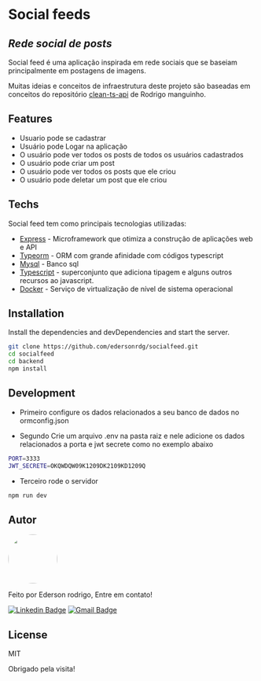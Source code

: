 # Social feeds
## _Rede social de posts_

Social feed é uma aplicação inspirada em rede sociais que se baseiam principalmente em postagens de imagens.

Muitas ideias e conceitos de infraestrutura deste projeto são baseadas em conceitos do repositório [clean-ts-api](https://github.com/rmanguinho/clean-ts-api) de Rodrigo manguinho.

## Features

- Usuario pode se cadastrar
- Usuário pode Logar na aplicação
- O usuário pode ver todos os posts de todos os usuários cadastrados
- O usuário pode criar um post
- O usuário pode ver todos os posts que ele criou
- O usuário pode deletar um post que ele criou

## Techs

Social feed tem como principais tecnologias utilizadas:

- [Express](https://expressjs.com) - Microframework que otimiza a construção de aplicações web e API
- [Typeorm](https://typeorm.io/#/) - ORM com grande afinidade com códigos typescript
- [Mysql](https://www.mysql.com) - Banco sql
- [Typescript](https://www.typescriptlang.org) - superconjunto que adiciona tipagem e alguns outros recursos ao javascript.
- [Docker](https://www.docker.com) - Serviço de virtualização de nível de sistema operacional

## Installation

Install the dependencies and devDependencies and start the server.

```sh
git clone https://github.com/edersonrdg/socialfeed.git
cd socialfeed
cd backend
npm install
```

## Development
- Primeiro configure os dados relacionados a seu banco de dados no ormconfig.json

- Segundo Crie um arquivo .env na pasta raiz e nele adicione os dados relacionados a porta e jwt secrete como no exemplo abaixo
```sh
PORT=3333
JWT_SECRETE=OKQWDQW09K1209DK2109KD1209Q
```

- Terceiro rode o servidor
```sh
npm run dev
```

## Autor

<a href="https://github.com/edersonrdg">
 <img style="border-radius: 50%;" src="https://avatars.githubusercontent.com/u/60035985?s=460&u=3f67302dcc7cc3e33a51c71ad77fba31d6d2f6e1&v=4" width="100px;" alt=""/>
 <br />
 </a>


Feito por Ederson rodrigo, Entre em contato!

[![Linkedin Badge](https://img.shields.io/badge/-edersonsl-blue?style=flat-square&logo=Linkedin&logoColor=white&link=https://www.linkedin.com/in/edersonsl/)](https://www.linkedin.com/in/edersonsl/)
[![Gmail Badge](https://img.shields.io/badge/-edersonrodrigo31@gmail.com-c14438?style=flat-square&logo=Gmail&logoColor=white&link=mailto:edersonrodrigo31@gmail.com)](mailto:edersonrodrigo31@gmail.com)

## License

MIT

Obrigado pela visita!

